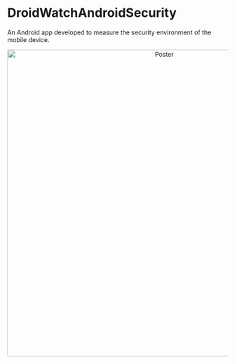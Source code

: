 # DroidWatchAndroidSecurity
An Android app developed to measure the security environment of the mobile device. 

<p align="center">
        <img src="https://github.com/qiaoranli/DroidWatchAndroidSecurity/blob/master/doc_images/AI_at_GCCIS.png" alt="Poster" align="middle" width="700" >
</p>

